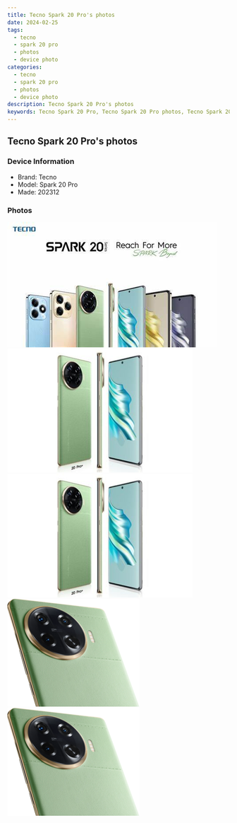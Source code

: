 ```yaml
---
title: Tecno Spark 20 Pro's photos
date: 2024-02-25
tags: 
  - tecno
  - spark 20 pro
  - photos
  - device photo
categories: 
  - tecno
  - spark 20 pro
  - photos
  - device photo
description: Tecno Spark 20 Pro's photos
keywords: Tecno Spark 20 Pro, Tecno Spark 20 Pro photos, Tecno Spark 20 Pro device photo
---
```


## Tecno Spark 20 Pro's photos

### Device Information

- Brand: Tecno
- Model: Spark 20 Pro
- Made: 202312

### Photos

![/images/best-assets/devices/tecno/tecno-spark-20-pro/1.jpg](/images/best-assets/devices/tecno/tecno-spark-20-pro/1.jpg)
![/images/best-assets/devices/tecno/tecno-spark-20-pro/2.jpg](/images/best-assets/devices/tecno/tecno-spark-20-pro/2.jpg)
![/images/best-assets/devices/tecno/tecno-spark-20-pro/3.jpg](/images/best-assets/devices/tecno/tecno-spark-20-pro/3.jpg)
![/images/best-assets/devices/tecno/tecno-spark-20-pro/4.jpg](/images/best-assets/devices/tecno/tecno-spark-20-pro/4.jpg)
![/images/best-assets/devices/tecno/tecno-spark-20-pro/5.jpg](/images/best-assets/devices/tecno/tecno-spark-20-pro/5.jpg)
